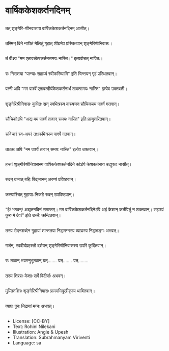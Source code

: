# वार्षिककेशकर्तनदिनम्

##
तत् शृङ्गेरि-श्रीनवासाय वार्षिककेशकर्तनदिनम् आसीत्।

##
तस्मिन् दिने नापितं मेलितुं गृहात् शीघ्रमेव प्रस्थितवान् शृङ्गेरिश्रीनिवासः।

##
तं वीक्ष्य "मम एतावत्केषकर्तनसमयः नास्ति।" इत्यवोचत् नापितः।

##
सः निराशया "पत्न्याः सहाय्यं स्वीकरिष्यामि" इति चिन्तयन् गृहं प्रस्थितवान्।

##
पत्नी अपि "मम पार्श्वे एतावत्दीर्घकेशकर्तनार्थं तावत्समयः नास्ति" इत्येव उक्तवती।

##
शृङ्गेरिश्रीनिवासः कुपितः सन् स्वमित्रस्य कस्यचन सौचिकस्य पार्श्वे गतवान्।

##
सौचिकोऽपि "अद्य मम पार्श्वे तावान् समयः नास्ति" इति प्रत्युत्तरितवान्।

##
सविचारं स्व-अपरं तक्षकमित्रस्य पार्श्वे गतवान्।

##
तक्षकः अपि "मम पार्श्वे तावान् समयः नास्ति" इत्येव उक्तवान्।

##
हन्त! शृङ्गेरिश्रीनिवासस्य वार्षिककेशकर्तनदिने कोऽपि केशकर्तनाय उद्युक्तः नासीत्।

##
रुदन् ग्रामात् बहिः विद्यमानम् अरण्यं प्रविष्टवान्।

##
कस्याश्चित् गुहायाः निकटे रुदन् उपविष्टवान्।

##
"हे! भगवन्! अद्यतनदिनं समाप्तम्। मम वार्षिककेशकर्तनदिनेऽपि अहं केशान् कर्तयितुं न शक्तवान्। सहाय्यं कुरु मे देव!" इति उच्चैः क्रन्दितवान्।

##
तस्य रोदनशब्देन  गुहायां शान्ततया निद्रामग्नस्य व्याघ्रस्य निद्राभङ्गः अभवत्।

##
गर्जन्, स्वदीर्घप्रहस्तौ दर्शयन् शृङ्गेरिश्रीनिवासस्य उपरि कूर्दितवान्।

##
सः तावान् भयमनुभूतवान् यत्....... यत्....... यत्........

##
तस्य शिरसः केशाः सर्वे विदीर्णाः अभवन्।

##
मुण्डितशिरः शृङ्गेरिश्रीनिवासः ग्राममभिमुखीकृत्य धावितवान्।

##
व्याघ्रः पुनः निद्रायां मग्नः अभवत्।

##
* License: [CC-BY]
* Text: Rohini Nilekani
* Illustration: Angie & Upesh
* Translation: Subrahmanyam Viriventi
* Language: sa
